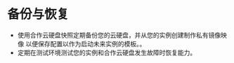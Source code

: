 # 备份与恢复

* 使用合作云硬盘快照定期备份您的云硬盘，并从您的实例创建制作私有镜像映像 以便保存配置以作为启动未来实例的模板。。
* 定期在测试环境测试您的实例和合作云硬盘发生故障时恢复能力。
